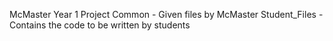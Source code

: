 McMaster Year 1 Project
Common - Given files by McMaster
Student_Files - Contains the code to be written by students
